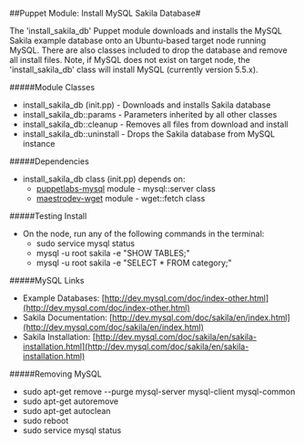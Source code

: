 ##Puppet Module: Install MySQL Sakila Database#

The 'install_sakila_db' Puppet module downloads and installs the MySQL Sakila example database onto an Ubuntu-based target node running MySQL. There are also classes included to drop the database and remove all install files. Note, if MySQL does not exist on target node, the 'install_sakila_db' class will install MySQL (currently version 5.5.x).

#####Module Classes
* install_sakila_db (init.pp) - Downloads and installs Sakila database
* install_sakila_db::params - Parameters inherited by all other classes
* install_sakila_db::cleanup - Removes all files from download and install
* install_sakila_db::uninstall - Drops the Sakila database from MySQL instance

#####Dependencies
* install_sakila_db class (init.pp) depends on:
  * [puppetlabs-mysql](https://forge.puppetlabs.com/puppetlabs/mysql) module - mysql::server class
  * [maestrodev-wget](https://forge.puppetlabs.com/maestrodev/wget) module - wget::fetch class

#####Testing Install
* On the node, run any of the following commands in the terminal:
  * sudo service mysql status
  * mysql -u root sakila -e "SHOW TABLES;"
  * mysql -u root sakila -e "SELECT * FROM category;"  

#####MySQL Links
* Example Databases: [http://dev.mysql.com/doc/index-other.html](http://dev.mysql.com/doc/index-other.html)
* Sakila Documentation: [http://dev.mysql.com/doc/sakila/en/index.html](http://dev.mysql.com/doc/sakila/en/index.html)
* Sakila Installation: [http://dev.mysql.com/doc/sakila/en/sakila-installation.html](http://dev.mysql.com/doc/sakila/en/sakila-installation.html)

#####Removing MySQL
* sudo apt-get remove --purge mysql-server mysql-client mysql-common
* sudo apt-get autoremove
* sudo apt-get autoclean
* sudo reboot
* sudo service mysql status


